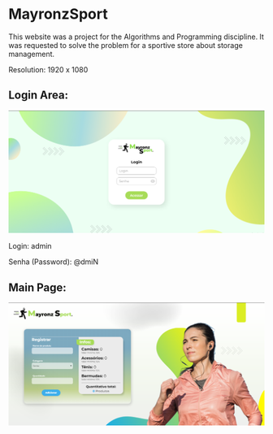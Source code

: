 # MayronzSport
This website was a project for the Algorithms and Programming discipline. It was requested to solve the problem for a sportive store about storage management.

Resolution: 1920 x 1080

## Login Area: 
<img src="/images/login-img.png">

Login: admin

Senha (Password): @dmiN

## Main Page:
<img src="/images/main-img.png">

